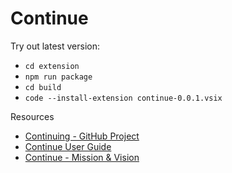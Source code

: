 # Continue

Try out latest version:
- `cd extension`
- `npm run package`
- `cd build`
- `code --install-extension continue-0.0.1.vsix`

Resources
- [Continuing - GitHub Project](https://github.com/orgs/basin-dev/projects/4/views/1)
- [Continue User Guide](https://www.notion.so/continue-dev/Continue-User-Guide-1c6ad99887d0474d9e42206f6c98efa4)
- [Continue - Mission & Vision](https://continue-dev.notion.site/Continue-a8e41af9801641f79d2c8565907bbd22)
